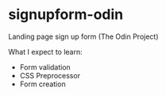 # signupform-odin
Landing page sign up form (The Odin Project) 

What I expect to learn:
- Form validation 
- CSS Preprocessor
- Form creation
